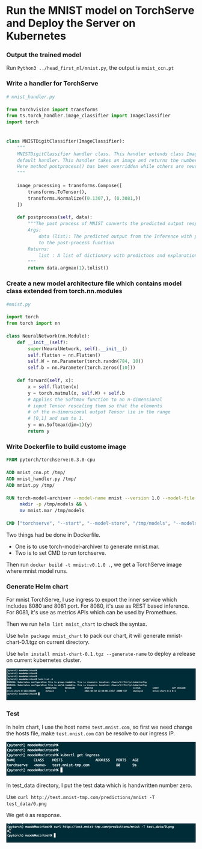 # Run the MNIST model on TorchServe and Deploy the Server on Kubernetes

### Output the trained model
Run `Python3 ../head_first_ml/mnist.py`, the output is `mnist_ccn.pt`

### Write a handler for TorchServe
```Python
# mnist_handler.py

from torchvision import transforms
from ts.torch_handler.image_classifier import ImageClassifier
import torch


class MNISTDigitClassifier(ImageClassifier):
    """
    MNISTDigitClassifier handler class. This handler extends class ImageClassifier from image_classifier.py, a
    default handler. This handler takes an image and returns the number in that image.
    Here method postprocess() has been overridden while others are reused from parent class.
    """

    image_processing = transforms.Compose([
        transforms.ToTensor(),
        transforms.Normalize((0.1307,), (0.3081,))
    ])

    def postprocess(self, data):
        """The post process of MNIST converts the predicted output response to a label.
        Args:
            data (list): The predicted output from the Inference with probabilities is passed
            to the post-process function
        Returns:
            list : A list of dictionary with predictons and explanations are returned.
        """
        return data.argmax(1).tolist()
```

### Create a new model architecture file which contains model class extended from torch.nn.modules

```Python
#mnist.py

import torch
from torch import nn

class NeuralNetwork(nn.Module):
    def __init__(self):
        super(NeuralNetwork, self).__init__()
        self.flatten = nn.Flatten()
        self.W = nn.Parameter(torch.randn(784, 10))
        self.b = nn.Parameter(torch.zeros([10]))

    def forward(self, x):
        x = self.flatten(x)
        y = torch.matmul(x, self.W) + self.b
        # Applies the Softmax function to an n-dimensional 
        # input Tensor rescaling them so that the elements 
        # of the n-dimensional output Tensor lie in the range 
        # [0,1] and sum to 1.
        y = nn.Softmax(dim=1)(y)
        return y
```

### Write Dockerfile to build custome image
```Dockerfile
FROM pytorch/torchserve:0.3.0-cpu

ADD mnist_cnn.pt /tmp/
ADD mnist_handler.py /tmp/
ADD mnist.py /tmp/

RUN torch-model-archiver --model-name mnist --version 1.0 --model-file /tmp/mnist.py --serialized-file /tmp/mnist_cnn.pt --handler /tmp/mnist_handler.py && \
     mkdir -p /tmp/models && \
     mv mnist.mar /tmp/models

CMD ["torchserve", "--start", "--model-store", "/tmp/models", "--models", "mnist=mnist.mar"]
```
Two things had be done in Dockerfile.
- One is to use torch-model-archiver to generate mnist.mar.
- Two is to set CMD to run torchserve.

Then run `docker build -t mnist:v0.1.0 .`, we get a TorchServe image where mnist model runs.

### Generate Helm chart
For mnist TorchServe, I use ingress to export the inner service which includes 8080 and 8081 port. For 8080, it's use as REST based inference. For 8081, it's use as metrics APIs which can be used by Promethues.

Then we run `helm lint mnist_chart` to check the syntax.

Use `helm package mnist_chart` to pack our chart, it will generate mnist-chart-0.1.tgz on current directory.

Use `helm install mnist-chart-0.1.tgz --generate-name` to deploy a release on current kubernetes cluster.

![sigmoid](./img/helm_list.png)

### Test
In helm chart, I use the host name `test.mnist.com`, so first we need change the hosts file, make `test.mnist.com` can be resolve to our ingress IP.

![sigmoid](./img/ingress.png)

In test_data directory, I put the test data which is handwritten number zero.

Use `curl http://test.mnist-tmp.com/predictions/mnist -T test_data/0.png`

We get `0` as response.

![sigmoid](./img/torchserve.png)